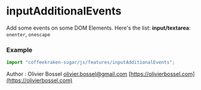 # inputAdditionalEvents

Add some events on some DOM Elements. Here's the list:
**input/textarea**: `onenter`, `onescape`

### Example

```js
import "coffeekraken-sugar/js/features/inputAdditionalEvents";
```

Author : Olivier Bossel [olivier.bossel@gmail.com](mailto:olivier.bossel@gmail.com) [https://olivierbossel.com](https://olivierbossel.com)
